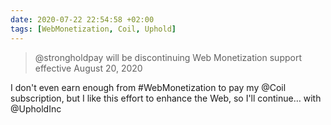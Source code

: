 ```yaml
---
date: 2020-07-22 22:54:58 +02:00
tags: [WebMonetization, Coil, Uphold]
---
```


> @strongholdpay will be discontinuing Web Monetization support effective August 20, 2020

I don't even earn enough from #WebMonetization to pay my @Coil subscription, but I like this effort to enhance the Web, so I'll continue… with @UpholdInc